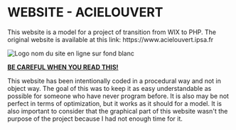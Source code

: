 <h1>WEBSITE - ACIELOUVERT</h1>
<p>This website is a model for a project of transition from WIX to PHP. The original website is available at this link: https://www.acielouvert.ipsa.fr</p>

![Logo nom du site en ligne sur fond blanc](https://github.com/Le-Mouton/WEBSITE-ACIELOUVERT/assets/65040124/c63c18a7-0aeb-4c87-ae59-ef778c707c6c)

<p><b><u>BE CAREFUL WHEN YOU READ THIS!</u></b></p>
<p>This website has been intentionally coded in a procedural way and not in object way. The goal of this was to keep it as easy understandable as possible for someone who have never program before. It is also may be not perfect in terms of optimization, but it works as it should for a model. It is also important to consider that the graphical part of this website wasn't the purpose of the project because I had not enough time for it.</p>
